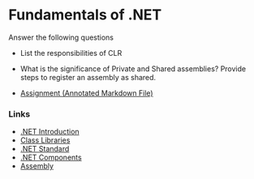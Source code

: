 # Fundamentals of .NET

Answer the following questions
- List the responsibilities of CLR
- What is the significance of Private and Shared assemblies? Provide steps to register an assembly as shared.

- [Assignment (Annotated Markdown File)](./Assignment.md)

### Links
- [.NET Introduction](https://docs.microsoft.com/en-us/dotnet/core/introduction)
- [Class Libraries](https://docs.microsoft.com/en-us/dotnet/standard/class-libraries)
- [.NET Standard](https://docs.microsoft.com/en-us/dotnet/standard/net-standard)
- [.NET Components](https://docs.microsoft.com/en-us/dotnet/standard/components)
- [Assembly](https://docs.microsoft.com/en-us/dotnet/standard/assembly/)